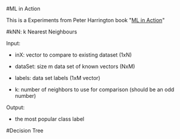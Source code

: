 #ML in Action

This is a Experiments from Peter Harrington book "[ML in Action](http://www.amazon.com/Machine-Learning-Action-Peter-Harrington/dp/1617290181/ref=sr_1_1?ie=UTF8&qid=1373630348&sr=8-1&keywords=machine+learning+in+action)"

#kNN: k Nearest Neighbours

Input:

* inX: vector to compare to existing dataset (1xN)

* dataSet: size m data set of known vectors (NxM)

* labels: data set labels (1xM vector)

* k: number of neighbors to use for comparison (should be an odd number)

Output:

* the most popular class label

#Decision Tree

